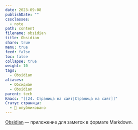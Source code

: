 ```yaml
---
date: 2023-09-08
publishDate: ""
cssclasses:
  - note
path: content
filename: obsidian
title: Obsidian
share: true
menu: true
feed: false
toc: false
collapse: true
weight: 10
tags:
  - Obsidian
aliases:
  - Обсидиан
  - Obsidian
parent: tech
Класс: "[[24. Страница на сайт|Страница на сайт]]"
Статус страницы:
  - 📢 опубликовано
---
```


[Obsidian](https://obsidian.md/) — приложение для заметок в формате Markdown.
